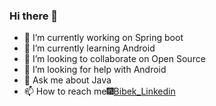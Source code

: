 ### Hi there 👋


- 🔭 I’m currently working on Spring boot
- 🌱 I’m currently learning Android
- 👯 I’m looking to collaborate on Open Source
- 🤔 I’m looking for help with Android
- 💬 Ask me about Java
- 📫 How to reach me:fireworks:[Bibek_Linkedin](https://www.linkedin.com/in/bibek-upreti/)

